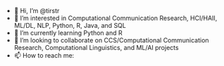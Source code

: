- 👋 Hi, I’m @tirstr
- 👀 I’m interested in Computational Communication Research, HCI/HAII, ML/DL, NLP, Python, R, Java, and SQL 
- 🌱 I’m currently learning Python and R
- 💞️ I’m looking to collaborate on CCS/Computational Communication Research, Computational Linguistics, and ML/AI projects
- 📫 How to reach me: 

<!---
tirstr/tirstr is a ✨ special ✨ repository because its `README.md` (this file) appears on your GitHub profile.
You can click the Preview link to take a look at your changes.
--->
